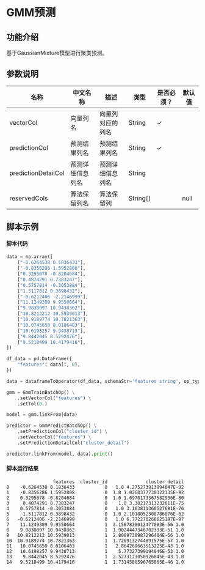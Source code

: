 # GMM预测

## 功能介绍
基于GaussianMixture模型进行聚类预测。

## 参数说明

<!-- This is the start of auto-generated parameter info -->
<!-- DO NOT EDIT THIS PART!!! -->
| 名称 | 中文名称 | 描述 | 类型 | 是否必须？ | 默认值 |
| --- | --- | --- | --- | --- | --- |
| vectorCol | 向量列名 | 向量列对应的列名 | String | ✓ |  |
| predictionCol | 预测结果列名 | 预测结果列名 | String | ✓ |  |
| predictionDetailCol | 预测详细信息列名 | 预测详细信息列名 | String |  |  |
| reservedCols | 算法保留列名 | 算法保留列 | String[] |  | null |<!-- This is the end of auto-generated parameter info -->


## 脚本示例
#### 脚本代码
```python
data = np.array([
    ["-0.6264538 0.1836433"],
    ["-0.8356286 1.5952808"],
    ["0.3295078 -0.8204684"],
    ["0.4874291 0.7383247"],
    ["0.5757814 -0.3053884"],
    ["1.5117812 0.3898432"],
    ["-0.6212406 -2.2146999"],
    ["11.1249309 9.9550664"],
    ["9.9838097 10.9438362"],
    ["10.8212212 10.5939013"],
    ["10.9189774 10.7821363"],
    ["10.0745650 8.0106483"],
    ["10.6198257 9.9438713"],
    ["9.8442045 8.5292476"],
    ["9.5218499 10.4179416"],
])

df_data = pd.DataFrame({
    "features": data[:, 0],
})

data = dataframeToOperator(df_data, schemaStr='features string', op_type='batch')

gmm = GmmTrainBatchOp() \
    .setVectorCol("features") \
    .setTol(0.)

model = gmm.linkFrom(data)

predictor = GmmPredictBatchOp() \
    .setPredictionCol("cluster_id") \
    .setVectorCol("features") \
    .setPredictionDetailCol("cluster_detail")

predictor.linkFrom(model, data).print()
```

#### 脚本运行结果

```
                 features  cluster_id              cluster_detail
0    -0.6264538 0.1836433           0   1.0 4.275273913994647E-92
1    -0.8356286 1.5952808           0  1.0 1.0260377730322135E-92
2    0.3295078 -0.8204684           0  1.0 1.0970173367582936E-80
3     0.4874291 0.7383247           0    1.0 3.30217313232611E-75
4    0.5757814 -0.3053884           0   1.0 3.163811360527691E-76
5     1.5117812 0.3898432           0  1.0 2.1018052308786076E-62
6   -0.6212406 -2.2146999           0   1.0 6.772270268625197E-97
7    11.1249309 9.9550664           1  3.1567838012477083E-56 1.0
8    9.9838097 10.9438362           1  1.9024447346702333E-51 1.0
9   10.8212212 10.5939013           1  2.8009730987296404E-56 1.0
10  10.9189774 10.7821363           1  1.7209132744891575E-57 1.0
11   10.0745650 8.0106483           1   2.864269663513225E-43 1.0
12   10.6198257 9.9438713           1    5.77327399194046E-53 1.0
13    9.8442045 8.5292476           1  2.5273123050926845E-43 1.0
14   9.5218499 10.4179416           1  1.7314580596765865E-46 1.0
```
